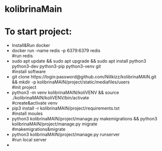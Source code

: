 # kolibrinaMain
<h1>To start project:</h1>
<ul>
  <li>Install&Run docker</li>
  <li>docker run -name redis -p 6379:6379 redis</li> #run redis
  <li>sudo apt update && sudo apt upgrade && sudo apt install python3 python3-dev python3-pip python3-venv git</li> #install software
  <li>git clone https://login:password@github.com/Nillkizz/kolibrinaMAIN.git && mkdir -p kolibrinaMAIN/project/static/mediafiles/users</li> #init project
  <li>python3 -m venv kolibrinaMAIN/koliVENV && source ./kolibrinaMAIN/koliVENV/bin/activate</li> #create&activate venv
  <li>pip3 install -r kolibrinaMAIN/project/requirements.txt</li> #install moules
  <li>python3 kolibrinaMAIN/project/manage.py makemigrations && python3 kolibrinaMAIN/project/manage.py migrate</li> #makemigrations&migrate
  <li>python3 kolibrinaMAIN/project/manage.py runserver</li> #run local server
  <li></li>
</ul>
